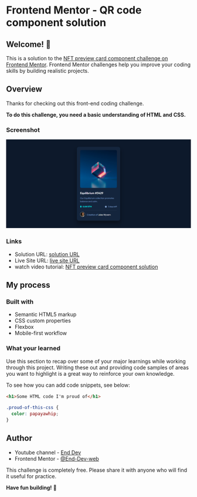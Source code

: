 # Frontend Mentor - QR code component solution

## Welcome! 👋

This is a solution to the [NFT preview card component challenge on Frontend Mentor](https://www.frontendmentor.io/challenges/nft-preview-card-component-SbdUL_w0U). Frontend Mentor challenges help you improve your coding skills by building realistic projects.

## Overview

Thanks for checking out this front-end coding challenge.

**To do this challenge, you need a basic understanding of HTML and CSS.**

### Screenshot

![finalproject](Screenshot/frontend-mentor.png)

### Links

- Solution URL: [solution URL](https://your-solution-url.com)
- Live Site URL: [live site URL](https://your-live-site-url.com)
- watch video tutorial: [NFT preview card component solution](https://www.youtube.com/watch?v=SRbpVODKLwQ)

## My process

### Built with

- Semantic HTML5 markup
- CSS custom properties
- Flexbox
- Mobile-first workflow


### What your learned

Use this section to recap over some of your major learnings while working through this project. Writing these out and providing code samples of areas you want to highlight is a great way to reinforce your own knowledge.

To see how you can add code snippets, see below:

```html
<h1>Some HTML code I'm proud of</h1>
```
```css
.proud-of-this-css {
  color: papayawhip;
}
```

## Author

- Youtube channel - [End Dev](https://www.youtube.com/channel/UCU8amZfd_ezoKqwcMZL1DSQ)
- Frontend Mentor - [@End-Dev-web](https://www.frontendmentor.io/profile/End-Dev-web)

This challenge is completely free. Please share it with anyone who will find it useful for practice.

**Have fun building!** 🚀

